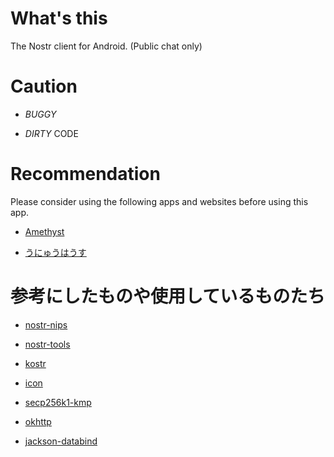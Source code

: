 # What's this

The Nostr client for Android. (Public chat only)

# Caution

- *BUGGY*

- *DIRTY* CODE

# Recommendation

Please consider using the following apps and websites before using this app.

- [Amethyst](https://github.com/vitorpamplona/amethyst)

- [うにゅうはうす](https://github.com/nikolat/unyu-house)

# 参考にしたものや使用しているものたち

- [nostr-nips](https://github.com/nostr-protocol/nips)

- [nostr-tools](https://github.com/nbd-wtf/nostr-tools)

- [kostr](https://github.com/KotlinGeekDev/kostr)

- [icon](https://fonts.google.com/icons)

- [secp256k1-kmp](https://github.com/ACINQ/secp256k1-kmp)

- [okhttp](https://github.com/square/okhttp)

- [jackson-databind](https://github.com/FasterXML/jackson-databind)
